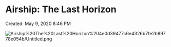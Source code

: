 # Airship: The Last Horizon

Created: May 9, 2020 8:46 PM

![Airship%20The%20Last%20Horizon%204e0d39477c6e4326b7fe2b89778e054b/Untitled.png](Airship%20The%20Last%20Horizon%204e0d39477c6e4326b7fe2b89778e054b/Untitled.png)